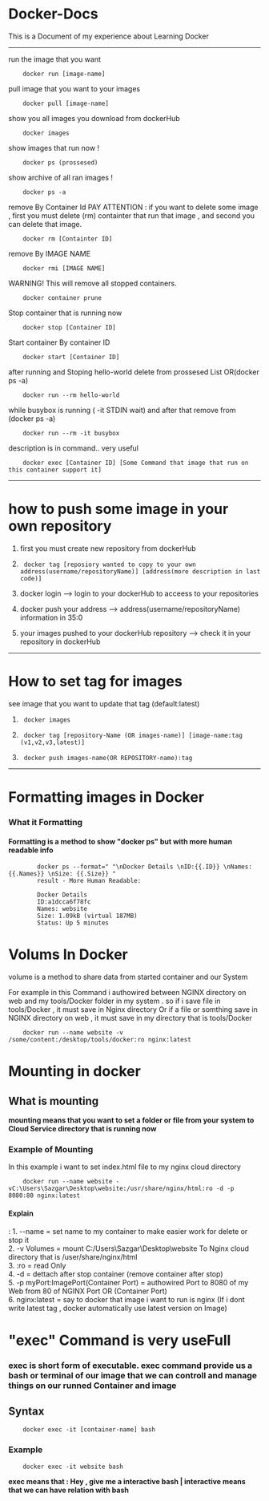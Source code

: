 # Docker-Docs
This is a Document of my experience about Learning Docker

----------------------------------------------------------------------------------------------------------------------------------------------------------------------------------------------------------------------------------------------------
run the image that you want 

		docker run [image-name] 
		

pull image that you want to your images

		docker pull [image-name]
		

show you all images you download from dockerHub

		docker images 
		
		
show images that run now !

		docker ps (prossesed)
		

show archive of all ran images !

		docker ps -a 
		
	
remove By Container Id
PAY ATTENTION : if you want to delete some image , first you must delete (rm) containter that run that image , and second you can delete that image. 

		docker rm [Containter ID] 
		
  
remove By IMAGE NAME

		docker rmi [IMAGE NAME]
		

WARNING! This will remove all stopped containers. 

		docker container prune  
		

Stop container that is running now

		docker stop [Container ID] 
		

Start container By container ID

		docker start [Container ID] 
		
		
after running and Stoping hello-world delete from prossesed List OR(docker ps -a)

		docker run --rm hello-world 
		

while busybox is running ( -it STDIN wait) and after that remove from (docker ps -a)

		docker run --rm -it busybox 
		

description is in command.. very useful

		docker exec [Container ID] [Some Command that image that run on this container support it] 



-------------------------------------------------------------------------------------------
<h1>how to push some image in your own repository</h1>


1. first you must create new repository from dockerHub 

2. 		docker tag [reposiory wanted to copy to your own address(username/repositoryName)] [address(more description in last code)]

3. docker login --> login to your dockerHub to acceess to your repositories

4. docker push your address --> address(username/repositoryName) information in 35:0

5. your images pushed to your dockerHub repository  --> check it in your repository in dockerHub

-------------------------------------------------------------------------------------------
<h1>How to set tag for images</h1>

see image that you want to update that tag (default:latest)
						
1. 		docker images 


2. 		docker tag [repository-Name (OR images-name)] [image-name:tag (v1,v2,v3,latest)]

3. 		docker push images-name(OR REPOSITORY-name):tag

----------------------------------------------------------------------------------------------

<h1>Formatting images in Docker</h1>

<h3><strong>What it Formatting</strong></h3>
		<h4>Formatting is a method to show "docker ps" but with more human readable info</h4>

			docker ps --format=" "\nDocker Details \nID:{{.ID}} \nNames: {{.Names}} \nSize: {{.Size}} "
			result - More Human Readable:
		    
			Docker Details
			ID:a1dcca6f78fc
			Names: website
			Size: 1.09kB (virtual 187MB)
			Status: Up 5 minutes
			
			
		
<h1>Volums In Docker </h1>

volume is a method to share data from started container and our System

For example in this Command i authowired between NGINX directory on web and my tools/Docker folder in my system . 
so if i save file in tools/Docker , it must save in Nginx directory Or if a file or somthing save in NGINX directory on web ,
it must save in my directory that is tools/Docker

		docker run --name website -v /some/content:/desktop/tools/docker:ro nginx:latest
		

<h1>Mounting in docker</h1>

<h2>What is mounting</h2>
<strong>mounting means that you want to set a folder or file from your system to Cloud Service directory that is running now</strong>

<h3>Example of Mounting</h3>
In this example i want to set index.html file to my nginx cloud directory


		docker run --name website -vC:\Users\Sazgar\Desktop\website:/usr/share/nginx/html:ro -d -p 8080:80 nginx:latest
			
<h4>Explain</h4> :
1. --name = set name to my container to make easier work for delete or stop it <br>
2. -v Volumes = mount C:/Users\Sazgar\Desktop\website To Nginx cloud directory that is /user/share/nginx/html<br>
3. :ro = read Only<br>
4. -d = dettach after stop container (remove container after stop)<br>
5. -p myPort:ImagePort(Container Port) = authowired Port to 8080 of my Web from 80 of NGINX Port OR (Container Port)<br>
6. nginx:latest = say to docker that image i want to run is nginx (If i dont write latest tag , docker automatically use latest version on Image)<br>

<h1>"exec" Command is very useFull</h1>

<h3>
<strong>exec is short form of executable. exec command provide us a bash or terminal of our image that we can controll and manage things on our runned Container and image</strong>
</h3>

<h2>Syntax</h2>

		docker exec -it [container-name] bash
		
<h3>Example</h3>		

		docker exec -it website bash

<strong>
exec means that : Hey , give me a interactive bash | interactive means that we can have relation with bash 
</strong>		


